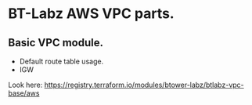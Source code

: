 # BT-Labz AWS VPC parts.
## Basic VPC module.

* Default route table usage.
* IGW

Look here: https://registry.terraform.io/modules/btower-labz/btlabz-vpc-base/aws
